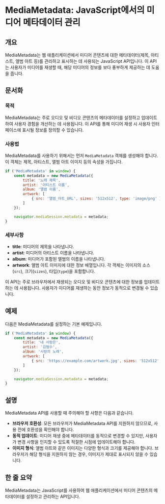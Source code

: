 <!--
Meta Description: # MediaMetadata: JavaScript에서의 미디어 메타데이터 관리 ## 개요 MediaMetadata는 웹 애플리케이션에서 미디어 콘텐츠에 대한 메타데이터(제목, 아티스트, 앨범 아트 등)를 관리하고 표시하는 데 사용되는 JavaScript API입니다. ...
Meta Keywords: mediametadata, metadata, 미디어, 아티스트, 합니다
-->

# MediaMetadata: JavaScript에서의 미디어 메타데이터 관리

## 개요
MediaMetadata는 웹 애플리케이션에서 미디어 콘텐츠에 대한 메타데이터(제목, 아티스트, 앨범 아트 등)를 관리하고 표시하는 데 사용되는 JavaScript API입니다. 이 API는 사용자가 미디어를 재생할 때, 해당 미디어의 정보를 보다 풍부하게 제공하는 데 도움을 줍니다.

## 문서화

### 목적
MediaMetadata는 주로 오디오 및 비디오 콘텐츠의 메타데이터를 설정하고 업데이트하여 사용자 경험을 개선하는 데 사용됩니다. 이 API를 통해 미디어 재생 시 사용자 인터페이스에 표시될 정보를 정의할 수 있습니다.

### 사용법
MediaMetadata를 사용하기 위해서는 먼저 `MediaMetadata` 객체를 생성해야 합니다. 이 객체는 제목, 아티스트, 앨범 아트 이미지 등의 속성을 가집니다.

```javascript
if ('MediaMetadata' in window) {
    const metadata = new MediaMetadata({
        title: '노래 제목',
        artist: '아티스트 이름',
        album: '앨범 이름',
        artwork: [
            { src: '앨범_아트_URL', sizes: '512x512', type: 'image/png' }
        ]
    });

    navigator.mediaSession.metadata = metadata;
}
```

### 세부사항
- **title**: 미디어의 제목을 나타냅니다.
- **artist**: 미디어의 아티스트 이름을 나타냅니다.
- **album**: 미디어가 포함된 앨범의 이름을 나타냅니다.
- **artwork**: 앨범 아트 이미지에 대한 정보 배열입니다. 각 객체는 이미지의 소스(`src`), 크기(`sizes`), 타입(`type`)을 포함합니다.

이 API는 주로 브라우저에서 재생되는 오디오 및 비디오 콘텐츠에 대한 정보를 업데이트하는 데 사용됩니다. 사용자가 미디어를 재생하는 동안 정보가 동적으로 변경될 수 있습니다.

## 예제
다음은 MediaMetadata를 설정하는 기본 예제입니다.

```javascript
if ('MediaMetadata' in window) {
    const metadata = new MediaMetadata({
        title: '내 사랑은',
        artist: '김범수',
        album: '사랑의 노래',
        artwork: [
            { src: 'https://example.com/artwork.jpg', sizes: '512x512', type: 'image/jpeg' }
        ]
    });

    navigator.mediaSession.metadata = metadata;
}
```

## 설명
MediaMetadata API를 사용할 때 주의해야 할 사항은 다음과 같습니다.

- **브라우저 호환성**: 모든 브라우저가 MediaMetadata API를 지원하지 않으므로, 사용 전에 호환성을 확인해야 합니다.
- **동적 업데이트**: 미디어 재생 중에 메타데이터를 동적으로 변경할 수 있지만, 사용자가 변경 사항을 인지할 수 있도록 적절한 시점에 업데이트해야 합니다.
- **이미지 형식**: 앨범 아트와 같은 이미지는 다양한 형식과 크기를 제공해야 합니다. 브라우저가 해당 형식을 지원하지 않는 경우, 이미지가 제대로 표시되지 않을 수 있습니다.

## 한 줄 요약
MediaMetadata는 JavaScript를 사용하여 웹 애플리케이션에서 미디어 콘텐츠의 메타데이터를 설정하고 관리하는 API입니다.